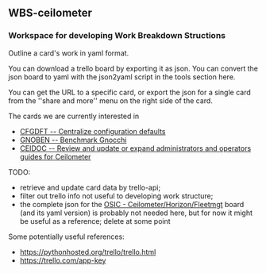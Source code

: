 ## WBS-ceilometer

### Workspace for developing Work Breakdown Structions

Outline a card's work in yaml format.

You can download a trello board by exporting it as json.
You can convert the json board to yaml with the json2yaml script in the tools section here.

You can get the URL to a specific card, or export the json for a single card from the ''share and more'' menu on the right side of the card.

The cards we are currently interested in

  - [CFGDFT -- Centralize configuration defaults](https://trello.com/c/TSIPTycQ)
  - [GNOBEN -- Benchmark Gnocchi](https://trello.com/c/dFqhW3am)
  - [CEIDOC -- Review and update or expand administrators and operators guides for Ceilometer](https://trello.com/c/w8rAJ0u8)
  

TODO:
  - retrieve and update card data by trello-api;
  - filter out trello info not useful to developing work structure;
  - the complete json for the [OSIC - Ceilometer/Horizon/Fleetmgt](https://trello.com/b/Rd79MAR2/osic-ceilometer-horizon-fleetmgt) board (and its yaml version) is probably not needed here, but for now it might be useful as a reference;  delete at some point

Some potentially useful references:

  - https://pythonhosted.org/trello/trello.html
  - https://trello.com/app-key
